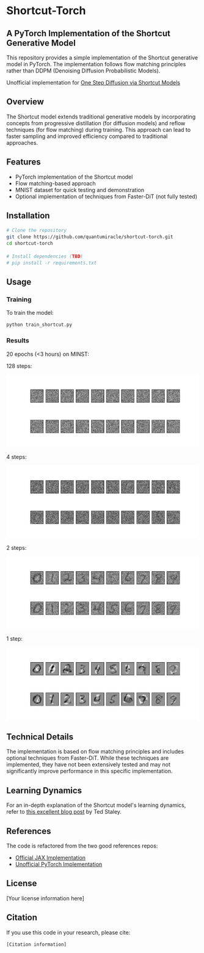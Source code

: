 # Shortcut-Torch

## A PyTorch Implementation of the Shortcut Generative Model

This repository provides a simple implementation of the Shortcut generative model in PyTorch. The implementation follows flow matching principles rather than DDPM (Denoising Diffusion Probabilistic Models).

Unofficial implementation for [One Step Diffusion via Shortcut Models
](https://arxiv.org/abs/2410.12557)

## Overview

The Shortcut model extends traditional generative models by incorporating concepts from progressive distillation (for diffusion models) and reflow techniques (for flow matching) during training. This approach can lead to faster sampling and improved efficiency compared to traditional approaches.

## Features

- PyTorch implementation of the Shortcut model
- Flow matching-based approach
- MNIST dataset for quick testing and demonstration
- Optional implementation of techniques from Faster-DiT (not fully tested)

## Installation

```bash
# Clone the repository
git clone https://github.com/quantumiracle/shortcut-torch.git
cd shortcut-torch

# Install dependencies (TBD)
# pip install -r requirements.txt
```

## Usage

### Training

To train the model:

```bash
python train_shortcut.py
```

### Results

20 epochs (<3 hours) on MINST:

128 steps:

![Alt text](https://github.com/quantumiracle/shortcut-torch/blob/master/models/ep20_w2.0_steps128.gif)

4 steps:

![Alt text](https://github.com/quantumiracle/shortcut-torch/blob/master/models/ep20_w2.0_steps4.gif)

2 steps:

![Alt text](https://github.com/quantumiracle/shortcut-torch/blob/master/models/ep20_w2.0_steps2.gif)

1 step:

![Alt text](https://github.com/quantumiracle/shortcut-torch/blob/master/models/ep20_w2.0_steps1.gif)


## Technical Details

The implementation is based on flow matching principles and includes optional techniques from Faster-DiT. While these techniques are implemented, they have not been extensively tested and may not significantly improve performance in this specific implementation.

## Learning Dynamics

For an in-depth explanation of the Shortcut model's learning dynamics, refer to [this excellent blog post](https://www.tedstaley.com/posts/short/shortcut.html) by Ted Staley.

## References
The code is refactored from the two good references repos:
- [Official JAX Implementation](https://github.com/kvfrans/shortcut-models)
- [Unofficial PyTorch Implementation](https://github.com/smileyenot983/shortcut_pytorch)

## License

[Your license information here]

## Citation

If you use this code in your research, please cite:

```
[Citation information]
```

